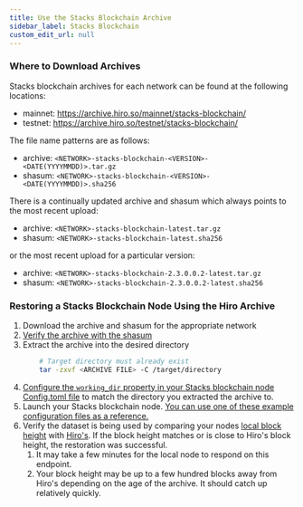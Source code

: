 ```yaml
---
title: Use the Stacks Blockchain Archive
sidebar_label: Stacks Blockchain
custom_edit_url: null
---
```


### Where to Download Archives

Stacks blockchain archives for each network can be found at the following locations:

- mainnet: https://archive.hiro.so/mainnet/stacks-blockchain/
- testnet: https://archive.hiro.so/testnet/stacks-blockchain/

The file name patterns are as follows:

- archive: `<NETWORK>-stacks-blockchain-<VERSION>-<DATE(YYYYMMDD)>.tar.gz`
- shasum: `<NETWORK>-stacks-blockchain-<VERSION>-<DATE(YYYYMMDD)>.sha256`

There is a continually updated archive and shasum which always points to the most recent upload:

- archive: `<NETWORK>-stacks-blockchain-latest.tar.gz`
- shasum: `<NETWORK>-stacks-blockchain-latest.sha256`

or the most recent upload for a particular version:

- archive: `<NETWORK>-stacks-blockchain-2.3.0.0.2-latest.tar.gz`
- shasum: `<NETWORK>-stacks-blockchain-2.3.0.0.2-latest.sha256`

### Restoring a Stacks Blockchain Node Using the Hiro Archive

1. Download the archive and shasum for the appropriate network
1. [Verify the archive with the shasum](./verify-archive-data)
1. Extract the archive into the desired directory
   ```bash
       # Target directory must already exist
       tar -zxvf <ARCHIVE FILE> -C /target/directory
   ```
1. [Configure the `working_dir` property in your Stacks blockchain node Config.toml file](https://docs.stacks.co/docs/nodes-and-miners/stacks-node-configuration#node) to match the directory you extracted the archive to.
1. Launch your Stacks blockchain node. [You can use one of these example configuration files as a reference.](https://github.com/stacks-network/stacks-blockchain/tree/master/testnet/stacks-node/conf)
1. Verify the dataset is being used by comparing your nodes [local block height](http://localhost:20443/v2/info) with [Hiro's](https://api.hiro.so/v2/info). If the block height matches or is close to Hiro's block height, the restoration was successful.
   1. It may take a few minutes for the local node to respond on this endpoint.
   1. Your block height may be up to a few hundred blocks away from Hiro's depending on the age of the archive. It should catch up relatively quickly.
